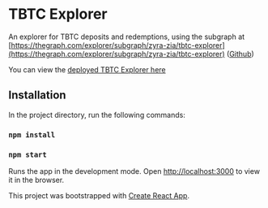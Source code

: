 # TBTC Explorer

An explorer for TBTC deposits and redemptions, using the subgraph at [https://thegraph.com/explorer/subgraph/zyra-zia/tbtc-explorer](https://thegraph.com/explorer/subgraph/zyra-zia/tbtc-explorer) ([Github](https://github.com/zyra-zia/TBTC-Explorer))

You can view the [deployed TBTC Explorer here](https://tbtc-explorer.web.app/)

## Installation
In the project directory, run the following commands:
### `npm install`
### `npm start`

Runs the app in the development mode.
Open [http://localhost:3000](http://localhost:3000) to view it in the browser.

This project was bootstrapped with [Create React App](https://github.com/facebook/create-react-app).